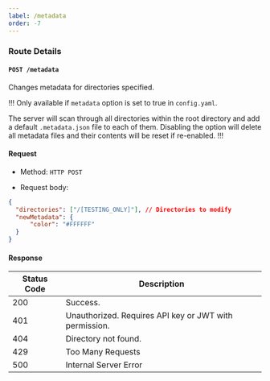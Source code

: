 ```yaml
---
label: /metadata
order: -7
---
```


### Route Details

#### ```POST /metadata```

Changes metadata for directories specified.

!!!
Only available if `metadata` option is set to true in `config.yaml`.

The server will scan through all directories within the root directory and add a default `.metadata.json` file to each of them. Disabling the option will delete all metadata files and their contents will be reset if re-enabled.
!!!

#### Request

- Method: `HTTP POST`

- Request body: 
```json
{
  "directories": ["/[TESTING_ONLY]"], // Directories to modify
  "newMetadata": {
      "color": "#FFFFFF"
  }
}
```

#### Response

Status Code | Description                                                                             
---         | ---                                                                                  
200         | Success.
401         | Unauthorized. Requires API key or JWT with permission.
404         | Directory not found.
429         | Too Many Requests
500         | Internal Server Error